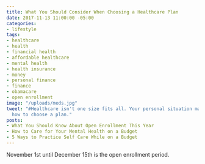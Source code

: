 ```yaml
---
title: What You Should Consider When Choosing a Healthcare Plan
date: 2017-11-13 11:00:00 -05:00
categories:
- lifestyle
tags:
- healthcare
- health
- financial health
- affordable healthcare
- mental health
- health insurance
- money
- personal finance
- finance
- obamacare
- open enrollment
image: "/uploads/meds.jpg"
tweet: "#Healthcare isn't one size fits all. Your personal situation matters. Here's
  how to choose a plan."
posts:
- What You Should Know About Open Enrollment This Year
- How to Care for Your Mental Health on a Budget
- 5 Ways to Practice Self Care While on a Budget
---
```


November 1st until December 15th is the open enrollment period. 